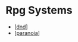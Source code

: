 # Rpg Systems

- [[dnd]]
- [[paranoia]]

[//begin]: # "Autogenerated link references for markdown compatibility"
[dnd]: dnd "DnD"
[paranoia]: paranoia "Paranoia"
[//end]: # "Autogenerated link references"